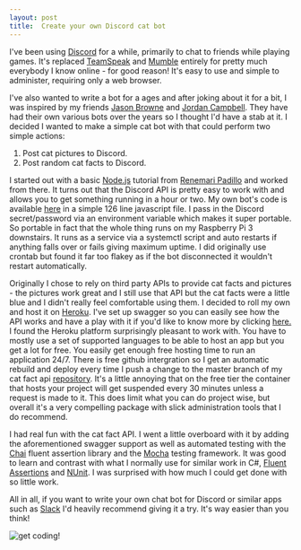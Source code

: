 ```yaml
---
layout: post
title:  Create your own Discord cat bot
---
```


I've been using [Discord](https://discordapp.com/) for a while, primarily to chat to friends while playing games. It's replaced [TeamSpeak](https://www.teamspeak.com/en/) and [Mumble](https://www.mumble.com/) entirely for pretty much
everybody I know online - for good reason! It's easy to use and simple to administer, requiring only a web browser.

I've also wanted to write a bot for a ages and after joking about it for a bit, I was inspired by my friends [Jason Browne](https://jbrowne.io) and [Jordan Campbell](https://twitter.com/Dante556). They have had their own various bots over the years so I thought I'd have a stab at it. 
I decided I wanted to make a simple cat bot with that could perform two simple actions:

1) Post cat pictures to Discord.
2) Post random cat facts to Discord.

I started out with a basic [Node.js](https://nodejs.org/en/) tutorial from [Renemari Padillo](https://medium.com/@renesansz/tutorial-creating-a-simple-discord-bot-9465a2764dc0) and worked from there.
It turns out that the Discord API is pretty easy to work with and allows you to get something running in a hour or two. My own bot's code is available [here](https://github.com/edwinj85/discord-catbot) in a simple 126 line javascript file. I pass in the Discord secret/password via an environment variable which makes it super portable. So portable in fact that the whole thing runs on my Raspberry Pi 3 downstairs. It runs as a service via a systemctl script and auto restarts if anything falls over or fails giving maximum uptime. I did originally use crontab but found it far too flakey as if the bot disconnected it wouldn't restart automatically.

Originally I chose to rely on third party APIs to provide cat facts and pictures - the pictures work great and I still use that API but the cat facts were a little blue and I didn't really feel comfortable using them. I decided to roll my own and host it on [Heroku](https://www.heroku.com/). I've set up swagger so you can easily see how the API works and have a play with it if you'd like to know more by clicking [here.](https://polite-catfacts.herokuapp.com/docs/) I found the Heroku platform surprisingly pleasant to work with. You have to mostly use a set of supported languages to be able to host an app but you get a lot for free. You easily get enough free hosting time to run an application 24/7. There is free github intergration so I get an automatic rebuild and deploy every time I push a change to the master branch of my cat fact api [repository](https://github.com/edwinj85/polite-catfacts). It's a little annoying that on the free tier the container that hosts your project will get suspended every 30 minutes unless a request is made to it. This does limit what you can do project wise, but overall it's a very compelling package with slick administration tools that I do recommend.

I had real fun with the cat fact API. I went a little overboard with it by adding the aforementioned swagger support as well as automated testing with the [Chai](http://www.chaijs.com/) fluent assertion library and the [Mocha](https://mochajs.org/) testing framework. It was good to learn and contrast with what I normally use for similar work in C#, [Fluent Assertions](https://fluentassertions.com/) and [NUnit](http://nunit.org/). I was surprised with how much I could get done with so little work.

All in all, if you want to write your own chat bot for Discord or similar apps such as [Slack](https://slack.com/) I'd heavily recommend giving it a try. It's way easier than you think!

![get coding!](https://media.giphy.com/media/3oKIPnAiaMCws8nOsE/giphy.gif)

